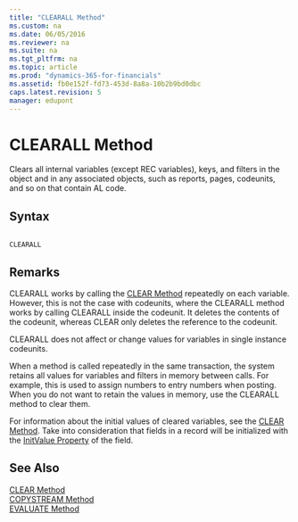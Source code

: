 ```yaml
---
title: "CLEARALL Method"
ms.custom: na
ms.date: 06/05/2016
ms.reviewer: na
ms.suite: na
ms.tgt_pltfrm: na
ms.topic: article
ms.prod: "dynamics-365-for-financials"
ms.assetid: fb0e152f-fd73-453d-8a8a-10b2b9bd0dbc
caps.latest.revision: 5
manager: edupont
---
```

# CLEARALL Method
Clears all internal variables \(except REC variables\), keys, and filters in the object and in any associated objects, such as reports, pages, codeunits, and so on that contain AL code.  
  
## Syntax  
  
```  
  
CLEARALL  
```  
  
## Remarks  
 CLEARALL works by calling the [CLEAR Method](devenv-CLEAR-Method.md) repeatedly on each variable. However, this is not the case with codeunits, where the CLEARALL method works by calling CLEARALL inside the codeunit. It deletes the contents of the codeunit, whereas CLEAR only deletes the reference to the codeunit.  
  
 CLEARALL does not affect or change values for variables in single instance codeunits.  
  
 When a method is called repeatedly in the same transaction, the system retains all values for variables and filters in memory between calls. For example, this is used to assign numbers to entry numbers when posting. When you do not want to retain the values in memory, use the CLEARALL method to clear them.  
  
 For information about the initial values of cleared variables, see the [CLEAR Method](devenv-CLEAR-Method.md). Take into consideration that fields in a record will be initialized with the [InitValue Property](../devenv-InitValue-Property.md) of the field.  
  
## See Also  
 [CLEAR Method](devenv-CLEAR-Method.md)   
 [COPYSTREAM Method](devenv-COPYSTREAM-Method.md)   
 [EVALUATE Method](devenv-EVALUATE-Method.md)